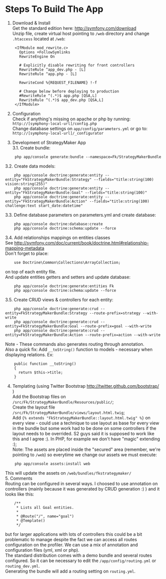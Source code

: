 Steps To Build The App
======================

1. Download & Install  
Get the standard edition here: http://symfony.com/download  
Unzip file, create virtual host pointing to `/web` directory and change `.htaccess` located at `/web`:

        <IfModule mod_rewrite.c>
          Options +FollowSymlinks
          RewriteEngine On

          # Explicitly disable rewriting for front controllers
          RewriteRule ^app_dev.php - [L]
          RewriteRule ^app.php - [L]

          RewriteCond %{REQUEST_FILENAME} !-f  

          # Change below before deploying to production
          #RewriteRule ^(.*)$ app.php [QSA,L]
          RewriteRule ^(.*)$ app_dev.php [QSA,L]
        </IfModule>

2. Configuration  
Check if anything's missing on apache or php by running: `http://[symphony-local-url]/config.php`  
Change database settings on `app/config/parameters.yml` or go to: `http://[symphony-local-url]/_configurator`  

3. Development of StrategyMaker App  
3.1. Create bundle:

        php app/console generate:bundle --namespace=Fk/StrategyMakerBundle  
3.2. Create data models:

        php app/console doctrine:generate:entity --entity="FkStrategyMakerBundle:Strategy" --fields="title:string(100) vision:string(255)"
        php app/console doctrine:generate:entity --entity="FkStrategyMakerBundle:Goal" --fields="title:string(100)"
        php app/console doctrine:generate:entity --entity="FkStrategyMakerBundle:Action" --fields="title:string(100) challenge:text start_date:datetime"  
3.3. Define database parameters on parameters.yml and create database:

        php app/console doctrine:database:create
        php app/console doctrine:schema:update --force  
3.4. Add relationships mappings on entities classes  
See http://symfony.com/doc/current/book/doctrine.html#relationship-mapping-metadata  
Don't forget to place:

        use Doctrine\Common\Collections\ArrayCollection;  
on top of each entity file.  
And update entities getters and setters and update database:

        php app/console doctrine:generate:entities Fk
        php app/console doctrine:schema:update --force  
3.5. Create CRUD views & controllers for each entity:

	    php app/console doctrine:generate:crud --entity=FkStrategyMakerBundle:Strategy --route-prefix=strategy --with-write  
	    php app/console doctrine:generate:crud --entity=FkStrategyMakerBundle:Goal --route-prefix=goal --with-write  
	    php app/console doctrine:generate:crud --entity=FkStrategyMakerBundle:Action --route-prefix=action --with-write  
Note - These commands also generates routing through annotation.  
Also a quick fix: Add `__toString()` function to models - necessary when displaying relations. Ex:

        public function __toString()
        {
          return $this->title;
        }  
4. Templating (using Twitter Bootstrap http://twitter.github.com/bootstrap/ )  
Add the Bootstrap files on `/src/Fk/StrategyMakerBundle/Resources/public/`;  
Create the layout file `/src/Fk/StrategyMakerBundle/views/layout.html.twig`;  
Add `{% extends "FkStrategyMakerBundle::layout.html.twig" %}` on every view - could use a technique to use layout as base for every view in the bundle but some work had to be done on some controllers if the layout needs to be overrided. S2 guys said it is supposed to work like this and I agree :). In PHP, for example we don't have "magic" extending :);  
Note: The assets are placed inside the "secured" area (remember, we're pointing to `/web`) so everytime we change our assets we must execute:

        php app/console assets:install web  
This will update the assets on `/web/bundles/fkstrategymaker/`  
5. Comments  
Routing can be configured in several ways. I choosed to use annotation on controllers (mainly because it was generated by CRUD generation :) ) and it looks like this:

        /**
         * Lists all Goal entities.
         *
         * @Route("/", name="goal")
         * @Template()
         */  
but for larger applications with lots of controllers this could be a bit problematic to manage despite the fact we can access all routes configuration on the profiler. We can use a mix of annotation and configuration files (yml, xml or php).  
The standard distribution comes with a demo bundle and several routes configured. So it can be necessary to edit the `/app/config/routing.yml` or `routing_dev.yml`.  
Generating the bundle will add a routing setting on `routing.yml`.